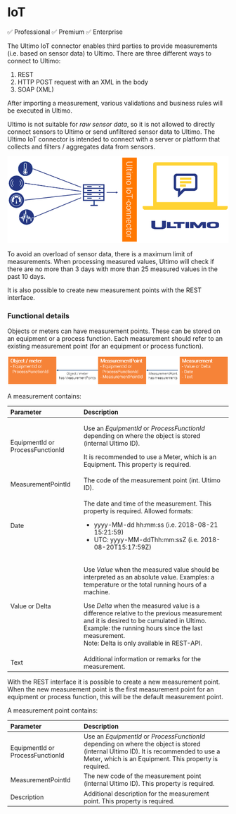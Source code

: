 # IoT

✅ Professional ✅ Premium ✅ Enterprise

The Ultimo IoT connector enables third parties to provide measurements \(i.e. based on sensor data\) to Ultimo. There are three different ways to connect to Ultimo:

1. REST
2. HTTP POST request with an XML in the body
3. SOAP \(XML\)

After importing a measurement, various validations and business rules will be executed in Ultimo.

Ultimo is not suitable for _raw sensor data_, so it is not allowed to directly connect sensors to Ultimo or send unfiltered sensor data to Ultimo. The Ultimo IoT connector is intended to connect with a server or platform that collects and filters / aggregates data from sensors.

![](../../.gitbook/assets/2%20%282%29.png)

To avoid an overload of sensor data, there is a maximum limit of measurements. When processing measured values, Ultimo will check if there are no more than 3 days with more than 25 measured values in the past 10 days. 

It is also possible to create new measurement points with the REST interface.

### Functional details

Objects or meters can have measurement points. These can be stored on an equipment or a process function. Each measurement should refer to an existing measurement point \(for an equipment or process function\).

![](../../.gitbook/assets/3%20%282%29.png)

A measurement contains:

<table>
  <thead>
    <tr>
      <th style="text-align:left">Parameter</th>
      <th style="text-align:left">Description</th>
    </tr>
  </thead>
  <tbody>
    <tr>
      <td style="text-align:left">EquipmentId or ProcessFunctionId</td>
      <td style="text-align:left">
        <p>Use an <em>EquipmentId</em> or <em>ProcessFunctionId</em> depending on where
          the object is stored (internal Ultimo ID).</p>
        <p>It is recommended to use a Meter, which is an Equipment. This property
          is required.</p>
      </td>
    </tr>
    <tr>
      <td style="text-align:left">MeasurementPointId</td>
      <td style="text-align:left">The code of the measurement point (int. Ultimo ID).</td>
    </tr>
    <tr>
      <td style="text-align:left">Date</td>
      <td style="text-align:left">
        <p>The date and time of the measurement. This property is required. Allowed
          formats:</p>
        <ul>
          <li>yyyy-MM-dd hh:mm:ss (i.e. 2018-08-21 15:21:59)</li>
          <li>UTC: yyyy-MM-ddThh:mm:ssZ (i.e. 2018-08-20T15:17:59Z)</li>
        </ul>
      </td>
    </tr>
    <tr>
      <td style="text-align:left">Value or Delta</td>
      <td style="text-align:left">
        <p>Use <em>Value</em> when the measured value should be interpreted as an absolute
          value. Examples: a temperature or the total running hours of a machine.</p>
        <p>Use <em>Delta</em> when the measured value is a difference relative to the
          previous measurement and it is desired to be cumulated in Ultimo. Example:
          the running hours since the last measurement.
          <br />Note: Delta is only available in REST-API.</p>
      </td>
    </tr>
    <tr>
      <td style="text-align:left">Text</td>
      <td style="text-align:left">Additional information or remarks for the measurement.</td>
    </tr>
  </tbody>
</table>

  
With the REST interface it is possible to create a new measurement point. When the new measurement point is the first measurement point for an equipment or process function, this will be the default measurement point.

A measurement point contains:

| Parameter | Description |
| :--- | :--- |
| EquipmentId or ProcessFunctionId | Use an _EquipmentId_ or _ProcessFunctionId_ depending on where the object is stored \(internal Ultimo ID\). It is recommended to use a Meter, which is an Equipment. This property is required. |
| MeasurementPointId | The new code of the measurement point \(internal Ultimo ID\). This property is required. |
| Description | Additional description for the measurement point. This property is required. |

